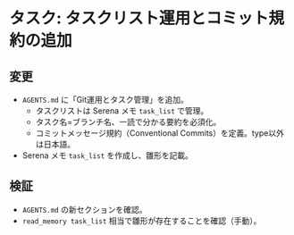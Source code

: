 # タスク: タスクリスト運用とコミット規約の追加
## 変更
- `AGENTS.md` に「Git運用とタスク管理」を追加。
  - タスクリストは Serena メモ `task_list` で管理。
  - タスク名=ブランチ名、一読で分かる要約を必須化。
  - コミットメッセージ規約（Conventional Commits）を定義。type以外は日本語。
- Serena メモ `task_list` を作成し、雛形を記載。

## 検証
- `AGENTS.md` の新セクションを確認。
- `read_memory task_list` 相当で雛形が存在することを確認（手動）。
